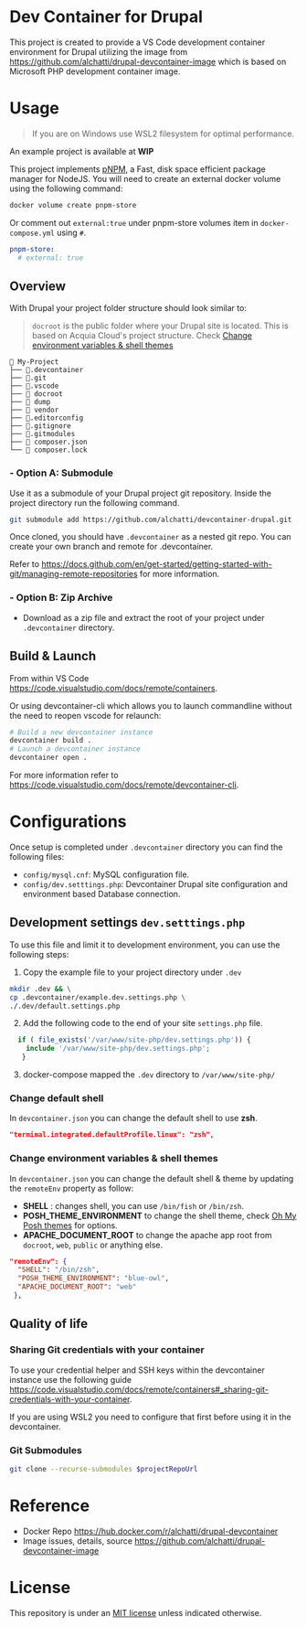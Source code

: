 # Dev Container for Drupal

This project is created to provide a VS Code development container environment for Drupal utilizing the image from https://github.com/alchatti/drupal-devcontainer-image which is based on Microsoft PHP development container image.

# Usage

> If you are on Windows use WSL2 filesystem for optimal performance.

An example project is available at **WIP**

This project implements [pNPM](https://pnpm.io/), a Fast, disk space efficient package manager for NodeJS.
You will need to create an external docker volume using the following command:

```bash
docker volume create pnpm-store
```

Or comment out `external:true` under pnpm-store volumes item in `docker-compose.yml` using `#`.

```yml
pnpm-store:
  # external: true
```

## Overview

With Drupal your project folder structure should look similar to:

> `docroot` is the public folder where your Drupal site is located. This is based on Acquia Cloud's project structure. Check [Change environment variables & shell themes](#change-environment-variables--shell-themes-env-variables)

```text
📂 My-Project
├── 📂.devcontainer
├── 📂.git
├── 📂.vscode
├── 📂 docroot
├── 📂 dump
├── 📂 vendor
├── 📄.editorconfig
├── 📄.gitignore
├── 📄.gitmodules
├── 📄 composer.json
└── 📄 composer.lock
```

### - Option A: Submodule

Use it as a submodule of your Drupal project git repository. Inside the project directory run the following command.

```bash
git submodule add https://github.com/alchatti/devcontainer-drupal.git .devcontainer
```

Once cloned, you should have `.devcontainer` as a nested git repo. You can create your own branch and remote for .devcontainer.

Refer to <https://docs.github.com/en/get-started/getting-started-with-git/managing-remote-repositories> for more information.

### - Option B: Zip Archive

- Download as a zip file and extract the root of your project under `.devcontainer` directory.

## Build & Launch

From within VS Code <https://code.visualstudio.com/docs/remote/containers>.

Or using devcontainer-cli which allows you to launch commandline without the need to reopen vscode for relaunch:

```bash
# Build a new devcontainer instance
devcontainer build .
# Launch a devcontainer instance
devcontainer open .
```

For more information refer to <https://code.visualstudio.com/docs/remote/devcontainer-cli>.

# Configurations

Once setup is completed under `.devcontainer` directory you can find the following files:

- `config/mysql.cnf`: MySQL configuration file.
- `config/dev.setttings.php`: Devcontainer Drupal site configuration and environment based Database connection.

## Development settings `dev.setttings.php`

To use this file and limit it to development environment, you can use the following steps:

1. Copy the example file to your project directory under `.dev`

```bash
mkdir .dev && \
cp .devcontainer/example.dev.settings.php \
./.dev/default.settings.php
```

2. Add the following code to the end of your site `settings.php` file.

```php
  if ( file_exists('/var/www/site-php/dev.settings.php')) {
    include '/var/www/site-php/dev.settings.php';
   }
```

3. docker-compose mapped the `.dev` directory to `/var/www/site-php/`

### Change default shell

In `devcontainer.json` you can change the default shell to use **zsh**.

```json
"terminal.integrated.defaultProfile.linux": "zsh",
```

### Change environment variables & shell themes

In `devcontainer.json` you can change the default shell & theme by updating the `remoteEnv` property as follow:

- **SHELL** : changes shell, you can use `/bin/fish` or `/bin/zsh`.
- **POSH_THEME_ENVIRONMENT** to change the shell theme, check [Oh My Posh themes](https://ohmyposh.dev/docs/themes) for options.
- **APACHE_DOCUMENT_ROOT** to change the apache app root from `docroot`, `web`, `public` or anything else.

```json
"remoteEnv": {
  "SHELL": "/bin/zsh",
  "POSH_THEME_ENVIRONMENT": "blue-owl",
  "APACHE_DOCUMENT_ROOT": "web"
 },
```

## Quality of life

### Sharing Git credentials with your container

To use your credential helper and SSH keys within the devcontainer instance use the following guide <https://code.visualstudio.com/docs/remote/containers#_sharing-git-credentials-with-your-container>.

If you are using WSL2 you need to configure that first before using it in the devcontainer.

### Git Submodules

```bash
git clone --recurse-submodules $projectRepoUrl
```

# Reference

- Docker Repo https://hub.docker.com/r/alchatti/drupal-devcontainer
- Image issues, details, source https://github.com/alchatti/drupal-devcontainer-image

# License

This repository is under an [MIT license](https://github.com/alchatti/devcontainer-drupal/blob/main/LICENSE) unless indicated otherwise.
